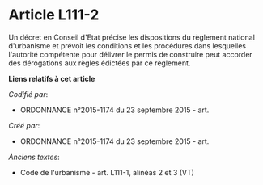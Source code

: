 # Article L111-2

Un décret en Conseil d'Etat précise les dispositions du règlement national d'urbanisme et prévoit les conditions et les
procédures dans lesquelles l'autorité compétente pour délivrer le permis de construire peut accorder des dérogations aux
règles édictées par ce règlement.

**Liens relatifs à cet article**

_Codifié par_:

  - ORDONNANCE n°2015-1174 du 23 septembre 2015 - art.

_Créé par_:

  - ORDONNANCE n°2015-1174 du 23 septembre 2015 - art.

_Anciens textes_:

  - Code de l'urbanisme - art. L111-1, alinéas 2 et 3 (VT)
